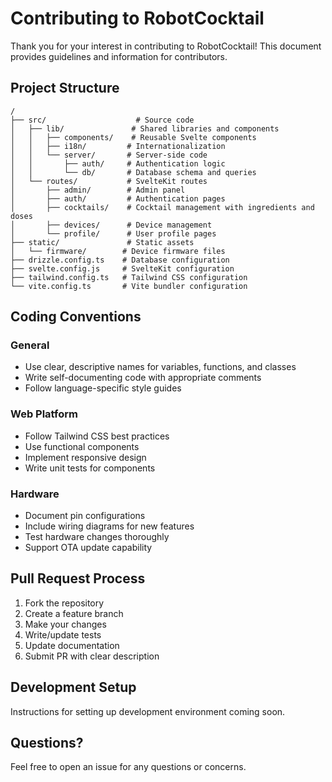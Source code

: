 # Contributing to RobotCocktail

Thank you for your interest in contributing to RobotCocktail! This document provides guidelines and information for contributors.

## Project Structure

```
/
├── src/                    # Source code
│   ├── lib/               # Shared libraries and components
│   │   ├── components/    # Reusable Svelte components
│   │   ├── i18n/         # Internationalization
│   │   └── server/       # Server-side code
│   │       ├── auth/     # Authentication logic
│   │       └── db/       # Database schema and queries
│   └── routes/           # SvelteKit routes
│       ├── admin/        # Admin panel
│       ├── auth/         # Authentication pages
│       ├── cocktails/    # Cocktail management with ingredients and doses
│       ├── devices/      # Device management
│       └── profile/      # User profile pages
├── static/               # Static assets
│   └── firmware/        # Device firmware files
├── drizzle.config.ts    # Database configuration
├── svelte.config.js     # SvelteKit configuration
├── tailwind.config.ts   # Tailwind CSS configuration
└── vite.config.ts       # Vite bundler configuration
```

## Coding Conventions

### General
- Use clear, descriptive names for variables, functions, and classes
- Write self-documenting code with appropriate comments
- Follow language-specific style guides

### Web Platform
- Follow Tailwind CSS best practices
- Use functional components
- Implement responsive design
- Write unit tests for components

### Hardware
- Document pin configurations
- Include wiring diagrams for new features
- Test hardware changes thoroughly
- Support OTA update capability

## Pull Request Process

1. Fork the repository
2. Create a feature branch
3. Make your changes
4. Write/update tests
5. Update documentation
6. Submit PR with clear description

## Development Setup

Instructions for setting up development environment coming soon.

## Questions?

Feel free to open an issue for any questions or concerns.

